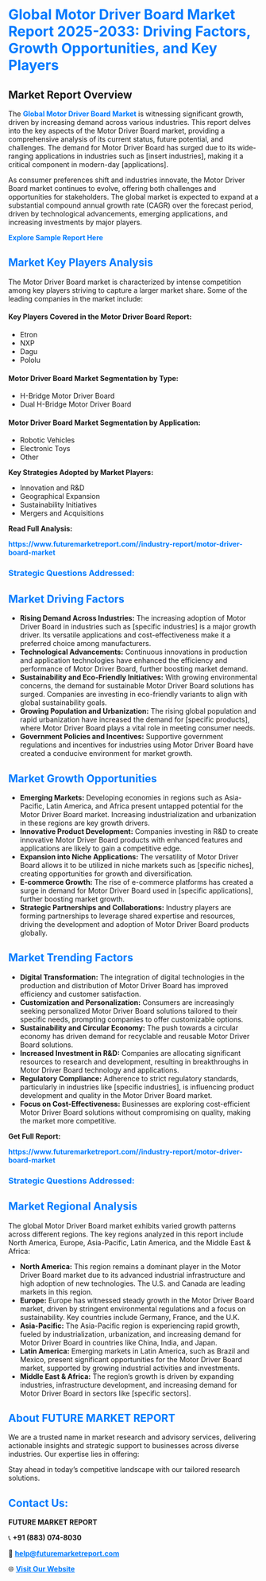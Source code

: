 <h1 style="color: #007BFF;">Global Motor Driver Board Market Report 2025-2033: Driving Factors, Growth Opportunities, and Key Players</h1>

<section id="overview">
<h2>Market Report Overview</h2>
<p>The <a href="https://www.futuremarketreport.com//industry-report/motor-driver-board-market" style="color: #007BFF; text-decoration: none;"><strong>Global Motor Driver Board Market</strong></a> is witnessing significant growth, driven by increasing demand across various industries. This report delves into the key aspects of the Motor Driver Board market, providing a comprehensive analysis of its current status, future potential, and challenges. The demand for Motor Driver Board has surged due to its wide-ranging applications in industries such as [insert industries], making it a critical component in modern-day [applications].</p>
<p>As consumer preferences shift and industries innovate, the Motor Driver Board market continues to evolve, offering both challenges and opportunities for stakeholders. The global market is expected to expand at a substantial compound annual growth rate (CAGR) over the forecast period, driven by technological advancements, emerging applications, and increasing investments by major players.</p>
</section>

<section id="overview">
<p><a href="https://www.futuremarketreport.com//request-sample/reportId=86719" style="color: #007BFF; text-decoration: none;"><strong>Explore Sample Report Here</strong></a></p>
</section>

<section id="key-players">
<h2 style="color: #007BFF;">Market Key Players Analysis</h2>
<p>The Motor Driver Board market is characterized by intense competition among key players striving to capture a larger market share. Some of the leading companies in the market include:</p>
<h4>Key Players Covered in the Motor Driver Board Report:</h4>
<ul><li>Etron</li><li>NXP</li><li>Dagu</li><li>Pololu</li></ul>
<h4>Motor Driver Board Market Segmentation by Type:</h4>
<ul><li>H-Bridge Motor Driver Board</li><li>Dual H-Bridge Motor Driver Board</li></ul>

<h4>Motor Driver Board Market Segmentation by Application:</h4>
<ul><li>Robotic Vehicles</li><li>Electronic Toys</li><li>Other</li></ul>
<p><strong>Key Strategies Adopted by Market Players:</strong></p>
<ul>
<li>Innovation and R&D</li>
<li>Geographical Expansion</li>
<li>Sustainability Initiatives</li>
<li>Mergers and Acquisitions</li>
</ul>
</section>

<section>
<p><strong>Read Full Analysis: </strong></p><a href="https://www.futuremarketreport.com//industry-report/motor-driver-board-market" style="color: #007BFF; text-decoration: none;"><strong>https://www.futuremarketreport.com//industry-report/motor-driver-board-market</strong></a>
<h3 style="color: #007BFF;">Strategic Questions Addressed:</h3>
</section>

<section id="driving-factors">
<h2 style="color: #007BFF;">Market Driving Factors</h2>
<ul>
<li><strong>Rising Demand Across Industries:</strong> The increasing adoption of Motor Driver Board in industries such as [specific industries] is a major growth driver. Its versatile applications and cost-effectiveness make it a preferred choice among manufacturers.</li>
<li><strong>Technological Advancements:</strong> Continuous innovations in production and application technologies have enhanced the efficiency and performance of Motor Driver Board, further boosting market demand.</li>
<li><strong>Sustainability and Eco-Friendly Initiatives:</strong> With growing environmental concerns, the demand for sustainable Motor Driver Board solutions has surged. Companies are investing in eco-friendly variants to align with global sustainability goals.</li>
<li><strong>Growing Population and Urbanization:</strong> The rising global population and rapid urbanization have increased the demand for [specific products], where Motor Driver Board plays a vital role in meeting consumer needs.</li>
<li><strong>Government Policies and Incentives:</strong> Supportive government regulations and incentives for industries using Motor Driver Board have created a conducive environment for market growth.</li>
</ul>
</section>

<section id="growth-opportunities">
<h2 style="color: #007BFF;">Market Growth Opportunities</h2>
<ul>
<li><strong>Emerging Markets:</strong> Developing economies in regions such as Asia-Pacific, Latin America, and Africa present untapped potential for the Motor Driver Board market. Increasing industrialization and urbanization in these regions are key growth drivers.</li>
<li><strong>Innovative Product Development:</strong> Companies investing in R&D to create innovative Motor Driver Board products with enhanced features and applications are likely to gain a competitive edge.</li>
<li><strong>Expansion into Niche Applications:</strong> The versatility of Motor Driver Board allows it to be utilized in niche markets such as [specific niches], creating opportunities for growth and diversification.</li>
<li><strong>E-commerce Growth:</strong> The rise of e-commerce platforms has created a surge in demand for Motor Driver Board used in [specific applications], further boosting market growth.</li>
<li><strong>Strategic Partnerships and Collaborations:</strong> Industry players are forming partnerships to leverage shared expertise and resources, driving the development and adoption of Motor Driver Board products globally.</li>
</ul>
</section>

<section id="trending-factors">
<h2 style="color: #007BFF;">Market Trending Factors</h2>
<ul>
<li><strong>Digital Transformation:</strong> The integration of digital technologies in the production and distribution of Motor Driver Board has improved efficiency and customer satisfaction.</li>
<li><strong>Customization and Personalization:</strong> Consumers are increasingly seeking personalized Motor Driver Board solutions tailored to their specific needs, prompting companies to offer customizable options.</li>
<li><strong>Sustainability and Circular Economy:</strong> The push towards a circular economy has driven demand for recyclable and reusable Motor Driver Board solutions.</li>
<li><strong>Increased Investment in R&D:</strong> Companies are allocating significant resources to research and development, resulting in breakthroughs in Motor Driver Board technology and applications.</li>
<li><strong>Regulatory Compliance:</strong> Adherence to strict regulatory standards, particularly in industries like [specific industries], is influencing product development and quality in the Motor Driver Board market.</li>
<li><strong>Focus on Cost-Effectiveness:</strong> Businesses are exploring cost-efficient Motor Driver Board solutions without compromising on quality, making the market more competitive.</li>
</ul>
</section>

<section>
<p><strong>Get Full Report: </strong></p><a href="https://www.futuremarketreport.com//industry-report/motor-driver-board-market" style="color: #007BFF; text-decoration: none;"><strong>https://www.futuremarketreport.com//industry-report/motor-driver-board-market</strong></a>
<h3 style="color: #007BFF;">Strategic Questions Addressed:</h3>
</section>


<section id="regional-analysis">
<h2 style="color: #007BFF;">Market Regional Analysis</h2>
<p>The global Motor Driver Board market exhibits varied growth patterns across different regions. The key regions analyzed in this report include North America, Europe, Asia-Pacific, Latin America, and the Middle East & Africa:</p>
<ul>
<li><strong>North America:</strong> This region remains a dominant player in the Motor Driver Board market due to its advanced industrial infrastructure and high adoption of new technologies. The U.S. and Canada are leading markets in this region.</li>
<li><strong>Europe:</strong> Europe has witnessed steady growth in the Motor Driver Board market, driven by stringent environmental regulations and a focus on sustainability. Key countries include Germany, France, and the U.K.</li>
<li><strong>Asia-Pacific:</strong> The Asia-Pacific region is experiencing rapid growth, fueled by industrialization, urbanization, and increasing demand for Motor Driver Board in countries like China, India, and Japan.</li>
<li><strong>Latin America:</strong> Emerging markets in Latin America, such as Brazil and Mexico, present significant opportunities for the Motor Driver Board market, supported by growing industrial activities and investments.</li>
<li><strong>Middle East & Africa:</strong> The region’s growth is driven by expanding industries, infrastructure development, and increasing demand for Motor Driver Board in sectors like [specific sectors].</li>
</ul>
</section>

<footer>
<h2 style="color: #007BFF;">About FUTURE MARKET REPORT</h2>
<p>We are a trusted name in market research and advisory services, delivering actionable insights and strategic support to businesses across diverse industries. Our expertise lies in offering:</p>

<p>Stay ahead in today’s competitive landscape with our tailored research solutions.</p>

<h2 style="color: #007BFF;">Contact Us:</h2>
<p><strong>FUTURE MARKET REPORT</strong></p>
<p>📞 <strong>+91 (883) 074-8030</strong></p>
<p>📧 <strong><a href="mailto:help@futuremarketreport.com" style="color: #007BFF;">help@futuremarketreport.com</a></strong></p>
<p>🌐 <strong><a href="https://www.futuremarketreport.com/" style="color: #007BFF;">Visit Our Website</a></strong></p>
</footer>
